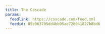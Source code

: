 ```yaml
---
title: The Cascade
params:
  feedlink: https://csscade.com/feed.xml
  feedid: 85e063705dd4bb95ae728041827b8bd6
---
```

